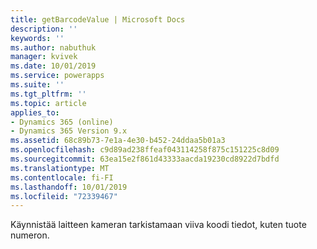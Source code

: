 ```yaml
---
title: getBarcodeValue | Microsoft Docs
description: ''
keywords: ''
ms.author: nabuthuk
manager: kvivek
ms.date: 10/01/2019
ms.service: powerapps
ms.suite: ''
ms.tgt_pltfrm: ''
ms.topic: article
applies_to:
- Dynamics 365 (online)
- Dynamics 365 Version 9.x
ms.assetid: 68c89b73-7e1a-4e30-b452-24ddaa5b01a3
ms.openlocfilehash: c9d89ad238ffeaf043114258f875c151225c8d09
ms.sourcegitcommit: 63ea15e2f861d43333aacda19230cd8922d7bdfd
ms.translationtype: MT
ms.contentlocale: fi-FI
ms.lasthandoff: 10/01/2019
ms.locfileid: "72339467"
---
```

Käynnistää laitteen kameran tarkistamaan viiva koodi tiedot, kuten tuote numeron.
